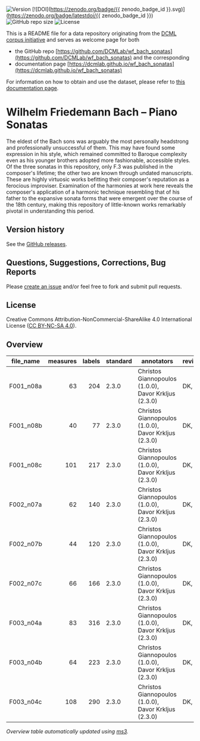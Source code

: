 ![Version](https://img.shields.io/github/v/release/DCMLab/wf_bach_sonatas?display_name=tag)
[![DOI](https://zenodo.org/badge/{{ zenodo_badge_id }}.svg)](https://zenodo.org/badge/latestdoi/{{ zenodo_badge_id }})
![GitHub repo size](https://img.shields.io/github/repo-size/DCMLab/wf_bach_sonatas)
![License](https://img.shields.io/badge/license-CC%20BY--NC--SA%204.0-9cf)


This is a README file for a data repository originating from the [DCML corpus initiative](https://github.com/DCMLab/dcml_corpora)
and serves as welcome page for both 

* the GitHub repo [https://github.com/DCMLab/wf_bach_sonatas](https://github.com/DCMLab/wf_bach_sonatas) and the corresponding
* documentation page [https://dcmlab.github.io/wf_bach_sonatas](https://dcmlab.github.io/wf_bach_sonatas)

For information on how to obtain and use the dataset, please refer to [this documentation page](https://dcmlab.github.io/wf_bach_sonatas/introduction).

# Wilhelm Friedemann Bach – Piano Sonatas

The eldest of the Bach sons was arguably the most personally headstrong and professionally unsuccessful of them. This may have found some expression in his style, which remained committed to Baroque complexity even as his younger brothers adopted more fashionable, accessible styles. Of the three sonatas in this repository, only F.3 was published in the composer's lifetime; the other two are known through undated manuscripts. These are highly virtuosic works befitting their composer's reputation as a ferocious improviser. Examination of the harmonies at work here reveals the composer's application of a harmonic technique resembling that of his father to the expansive sonata forms that were emergent over the course of the 18th century, making this repository of little-known works remarkably pivotal in understanding this period.

## Version history

See the [GitHub releases](https://github.com/DCMLab/wf_bach_sonatas/releases).

## Questions, Suggestions, Corrections, Bug Reports

Please [create an issue](https://github.com/DCMLab/wf_bach_sonatas/issues) and/or feel free to fork and submit pull requests.

## License

Creative Commons Attribution-NonCommercial-ShareAlike 4.0 International License ([CC BY-NC-SA 4.0](https://creativecommons.org/licenses/by-nc-sa/4.0/)).



## Overview
|file_name|measures|labels|standard|                     annotators                     |reviewers|
|---------|-------:|-----:|--------|----------------------------------------------------|---------|
|F001_n08a|      63|   204|2.3.0   |Christos Giannopoulos (1.0.0), Davor Krkljus (2.3.0)|DK, AN   |
|F001_n08b|      40|    77|2.3.0   |Christos Giannopoulos (1.0.0), Davor Krkljus (2.3.0)|DK, AN   |
|F001_n08c|     101|   217|2.3.0   |Christos Giannopoulos (1.0.0), Davor Krkljus (2.3.0)|DK, AN   |
|F002_n07a|      62|   140|2.3.0   |Christos Giannopoulos (1.0.0), Davor Krkljus (2.3.0)|DK, AN   |
|F002_n07b|      44|   120|2.3.0   |Christos Giannopoulos (1.0.0), Davor Krkljus (2.3.0)|DK, AN   |
|F002_n07c|      66|   166|2.3.0   |Christos Giannopoulos (1.0.0), Davor Krkljus (2.3.0)|DK, AN   |
|F003_n04a|      83|   316|2.3.0   |Christos Giannopoulos (1.0.0), Davor Krkljus (2.3.0)|DK, ST   |
|F003_n04b|      64|   223|2.3.0   |Christos Giannopoulos (1.0.0), Davor Krkljus (2.3.0)|DK, ST   |
|F003_n04c|     108|   290|2.3.0   |Christos Giannopoulos (1.0.0), Davor Krkljus (2.3.0)|DK, AN   |


*Overview table automatically updated using [ms3](https://ms3.readthedocs.io/).*
